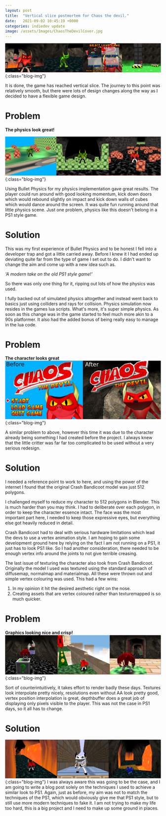 ```yaml
---
layout: post
title:  "Vertical slice postmortem for Chaos the devil."
date:   2021-09-02 10:45:19 +0000
categories: indiedev update
image: /assets/Images/ChaosTheDevilCover.jpg
---
```


![Chaos the devil vertical slice screens](/assets/Images/Blog/VerticalSlice.jpg){:class="blog-img"}

It is done, the game has reached vertical slice. The journey to this point was relatively smooth, but there were lots of design changes along the way as I decided to have a flexible game design.

# Problem
**The physics look great!**

![Chaos the devil pre alpha physics](/assets/Images/Blog/PhysicsTooGood.jpg){:class="blog-img"}

Using Bullet Physics for my physics implementation gave great results. The player could run around with good looking momentum, kick down doors which would rebound slightly on impact and kick down walls of cubes which would dance around the screen. It was quite fun running around that little physics scene. Just one problem, physics like this doesn't belong in a PS1 style game.

# Solution
This was my first experience of Bullet Physics and to be honest I fell into a developer trap and got a little carried away. Before I knew it I had ended up deviating quite far from the type of game I set out to do. I didn't want to change the aim and come up with a new idea such as.

*'A modern take on the old PS1 style game!'*

So there was only one thing for it, ripping out lots of how the physics was used.

I fully backed out of simulated physics altogether and instead went back to basics just using colliders and rays for collision. Physics simulation now resides in the games lua scripts. What's more, it's super simple physics. As soon as this change was in the game started to feel much more akin to a 90s platformer. It also had the added bonus of being really easy to manage in the lua code.

# Problem

**The character looks great**
![Chaos the devil hi-res vs low res](/assets/Images/Blog/CharacterDetail.jpg){:class="blog-img"}

A similar problem to above, however this time it was due to the character already being something I had created before the project. I always knew that the little critter was far far too complicated to be used without a very serious redesign.

# Solution

I needed a reference point to work to here, and using the power of the internet I found that the original Crash Bandicoot model was just 512 polygons.

I challenged myself to reduce my character to 512 polygons in Blender. This is much harder than you may think. I had to deliberate over each polygon, in order to keep the character essence intact. The face was the most important part here, I needed to keep those expressive eyes, but everything else got heavily reduced in detail.

Crash Bandicoot had to deal with serious hardware limitations which lead the devs to use a vertex animation style. I am hoping to gain some development ground here by relying on the fact I am not running on a PS1, it just has to look PS1 like. So I had another consideration, there needed to be enough vertex info around the joints to not give terrible creasing.

The last issue of texturing the character also took from Crash Bandicoot. Originally the model I used was textured using the standard approach of diffusemap, normalmap and materialmap. All these were thrown out and simple vertex colouring was used. This had a few wins:
1. In my opinion it hit the desired aesthetic right on the nose.
2. Creating assets that are vertex coloured rather than texturemapped is so much quicker.


# Problem
**Graphics looking nice and crisp!**
![Chaos the devil pre alpha hi res](/assets/Images/Blog/Hi-res-dev.jpg){:class="blog-img"}

Sort of counterintuitively, it takes effort to render badly these days. Textures look interpolate pretty nicely, resolutions even without AA look pretty good, vertex position interpolation is great, depthbuffer does a great job of displaying only pixels visible to the player. This was not the case in PS1 days, so it all has to change.

# Solution
![Chaos the devil pre alpha low res](/assets/Images/Blog/Low-res-dev.jpg){:class="blog-img"}
I was always aware this was going to be the case, and I am going to write a blog post solely on the techniques I used to achieve a similar look to PS1. Again, just as before, my aim was not to match the techniques of the PS1, which would obviously give me that PS1 style, but to still use more modern techniques to fake it. I am not trying to make my life too hard, this is a big project and I need to make up some ground in places.
